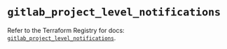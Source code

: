 # `gitlab_project_level_notifications`

Refer to the Terraform Registry for docs: [`gitlab_project_level_notifications`](https://registry.terraform.io/providers/gitlabhq/gitlab/18.2.0/docs/resources/project_level_notifications).
